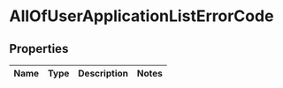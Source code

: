 # AllOfUserApplicationListErrorCode

## Properties
Name | Type | Description | Notes
------------ | ------------- | ------------- | -------------

